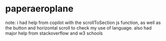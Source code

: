 # paperaeroplane
note: i had help from copilot with the scrollToSection js function, as well as the button and horizontal scroll to check my use of language. also had major help from stackoverflow and w3 schools
